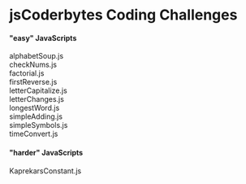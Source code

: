 # jsCoderbytes Coding Challenges

#### "easy" JavaScripts
alphabetSoup.js  
checkNums.js  
factorial.js  
firstReverse.js  
letterCapitalize.js  
letterChanges.js  
longestWord.js  
simpleAdding.js  
simpleSymbols.js  
timeConvert.js  

#### "harder" JavaScripts
KaprekarsConstant.js  
